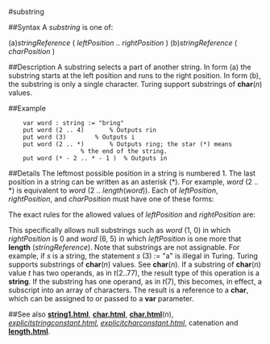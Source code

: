 
#substring

##Syntax
A _substring_ is one of:

(a)_stringReference_ ( _leftPosition_ .. _rightPosition_ )
(b)_stringReference_ ( _charPosition_ )




##Description
A substring selects a part of another string. In form (a) the substring starts at the left position and runs to the right position. In form (b), the substring is only a single character. Turing support substrings of **char**(_n_) values.



##Example



        var word : string := "bring"
        put word (2 .. 4)       % Outputs rin
        put word (3)        % Outputs i
        put word (2 .. *)       % Outputs ring; the star (*) means
                        % the end of the string.
        put word (* - 2 .. * - 1 )  % Outputs in
##Details
The leftmost possible position in a string is numbered 1. The last position in a string can be written as an asterisk (*). For example, _word_ (2 .. *) is equivalent to _word_ (2 .. _length_(_word_)).
Each of _leftPosition_, _rightPosition_, and _charPosition_ must have one of these forms:





The exact rules for the allowed values of _leftPosition_ and _rightPosition_ are:





This specifically allows null substrings such as _word_ (1, 0) in which _rightPosition_ is 0 and _word_ (6, 5) in which _leftPosition_ is one more that **length** (_stringReference_).
Note that substrings are not assignable. For example, if _s_ is a string, the statement _s_ (3) := "a" is illegal in Turing.
Turing supports substrings of **char**(_n_) values. See **char**(_n_). If a substring of **char**(_n_) value _t_ has two operands, as in _t_(2..77), the result type of this operation is a **string**. If the substring has one operand, as in _t_(7), this becomes, in effect,  a subscript into an array of characters. The result is a reference to a **char**, which can be assigned to or passed to a **var** parameter.



##See also
**[string1.html](string)**, **[char.html](char)**, **[char.html](char)**(_n_), _[explicitstringconstant.html](explicitStringConstant)_, _[explicitcharconstant.html](explicitCharConstant)_, catenation and **[length.html](length)**.


